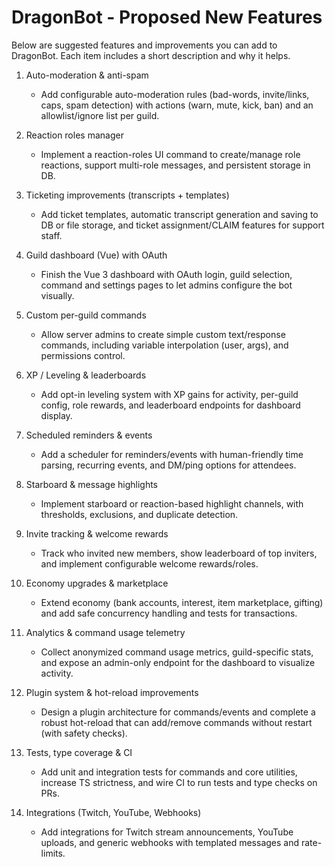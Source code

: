 # DragonBot - Proposed New Features

Below are suggested features and improvements you can add to DragonBot. Each item includes a short description and why it helps.

1. Auto-moderation & anti-spam
   - Add configurable auto-moderation rules (bad-words, invite/links, caps, spam detection) with actions (warn, mute, kick, ban) and an allowlist/ignore list per guild.

2. Reaction roles manager
   - Implement a reaction-roles UI command to create/manage role reactions, support multi-role messages, and persistent storage in DB.

3. Ticketing improvements (transcripts + templates)
   - Add ticket templates, automatic transcript generation and saving to DB or file storage, and ticket assignment/CLAIM features for support staff.

4. Guild dashboard (Vue) with OAuth
   - Finish the Vue 3 dashboard with OAuth login, guild selection, command and settings pages to let admins configure the bot visually.

5. Custom per-guild commands
   - Allow server admins to create simple custom text/response commands, including variable interpolation (user, args), and permissions control.

6. XP / Leveling & leaderboards
   - Add opt-in leveling system with XP gains for activity, per-guild config, role rewards, and leaderboard endpoints for dashboard display.

7. Scheduled reminders & events
   - Add a scheduler for reminders/events with human-friendly time parsing, recurring events, and DM/ping options for attendees.

8. Starboard & message highlights
   - Implement starboard or reaction-based highlight channels, with thresholds, exclusions, and duplicate detection.

9. Invite tracking & welcome rewards
   - Track who invited new members, show leaderboard of top inviters, and implement configurable welcome rewards/roles.

10. Economy upgrades & marketplace
    - Extend economy (bank accounts, interest, item marketplace, gifting) and add safe concurrency handling and tests for transactions.

11. Analytics & command usage telemetry
    - Collect anonymized command usage metrics, guild-specific stats, and expose an admin-only endpoint for the dashboard to visualize activity.

12. Plugin system & hot-reload improvements
    - Design a plugin architecture for commands/events and complete a robust hot-reload that can add/remove commands without restart (with safety checks).

13. Tests, type coverage & CI
    - Add unit and integration tests for commands and core utilities, increase TS strictness, and wire CI to run tests and type checks on PRs.

14. Integrations (Twitch, YouTube, Webhooks)
    - Add integrations for Twitch stream announcements, YouTube uploads, and generic webhooks with templated messages and rate-limits.


